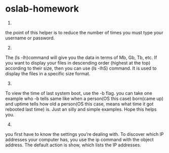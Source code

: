 # oslab-homework
1.
the point of this helper is to reduce the number of times you must type your username or password. 

2.
The (ls -lh)command will give you the data in terms of Mb, Gb, Tb, etc. If you want to display your files in descending order (highest at the top) according to their size, then you can use (ls -lhS) command. It is used to display the files in a specific size format.

3.
To view the time of last system boot, use the -b flag. you can take one example who -b tells same like when a person(OS this case) born(came up) and uptime tells how old a person(OS this case, means what time it got rebooted last time) is. Just an silly and simple examples. Hope this helps you.

4.
you first have to know the settings you’re dealing with. To discover which IP addresses your computer has, you use the ip command with the object address. The default action is show, which lists the IP addresses.


